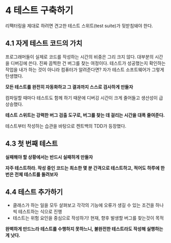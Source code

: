 # 4 테스트 구축하기

리팩터링을 제대로 하려면 견고한 테스트 스위트(test suite)가 뒷받침돼야 한다.

## 4.1 자게 테스트 코드의 가치

프로그래머들이 실제로 코드를 작성하는 시간의 비중은 그리 크지 않다. 대부분의 시간을 디버깅에 쓴다. 진짜 끔찍한 건 버그를 찾는 여정이다. 테스트가 성공했는지 확인하는 작업을 내가 하는 것이 아니라 컴퓨터가
알려준다면? 자가 테스트 소프트웨어가 그렇게 탄생했다.

**모든 테스트를 완전히 자동화하고 그 결과까지 스스로 검사하게 만들자**

컴파일할 때마다 테스트도 함께 하기 때문에 디버깅 시간이 크게 줄어들고 생산성이 급상승했다.

**테스트 스위트는 강력한 버그 검출 도구로, 버그를 찾는 데 걸리는 시간을 대폭 줄여준다.**

테스트부터 작성하는 습관을 바탕으로 켄트백의 TDD가 등장했다.

## 4.3 첫 번째 테스트

**실패해야 할 상황에서는 반드시 실패하게 만들자**

**자주 테스트하라. 작성 중인 코드는 최소한 몇 분 간격으로 테스트하고, 적어도 하루에 한 번은 전체 테스트를 돌려보자**

## 4.4 테스트 추가하기

- 클래스가 하는 일을 모두 살펴보고 각각의 기능에 오류가 생길 수 있는 조건을 하나씩 테스트하는 식으로 진행
- 테스트는 위험 요인을 중심으로 작성하기! 현재, 향후 발생할 버그를 찾는것이 목적

**완벽하게 만드느라 테스트를 수행하지 못하느니, 불완전한 테스트라도 작성해 실행하는 게 낫다.**
